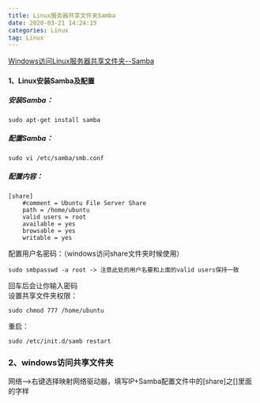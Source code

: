 ```yaml
---
title: Linux服务器共享文件夹Samba
date: 2020-03-21 14:24:15
categories: Linux
tag: Linux
---
```

[Windows访问Linux服务器共享文件夹--Samba](https://blog.csdn.net/Utotao/article/details/100848930)

#### 1、Linux安装Samba及配置
##### 安装Samba：

```
sudo apt-get install samba
```
##### 配置Samba：
```
sudo vi /etc/samba/smb.conf
```
##### 配置内容：


```
[share]
    #comment = Ubuntu File Server Share
    path = /home/ubuntu
    valid users = root
    available = yes
    browsable = yes
    writable = yes
```
配置用户名密码：（windows访问share文件夹时候使用）

```
sudo smbpasswd -a root -> 注意此处的用户名要和上面的valid users保持一致
```

回车后会让你输入密码  
设置共享文件夹权限：

```
sudo chmod 777 /home/ubuntu
```

重启：


```
sudo /etc/init.d/samb restart
```
### 2、windows访问共享文件夹
网络—>右键选择映射网络驱动器，填写IP+Samba配置文件中的[share]之[]里面的字样